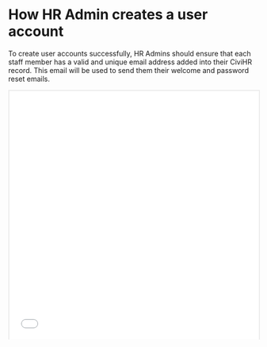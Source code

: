How HR Admin creates a user account
==========

To create user accounts successfully, HR Admins should ensure that each staff member has a valid and unique email address added into their CiviHR record. This email will be used to send them their welcome and password reset emails.

<p style="border: 2px solid #ebebeb; min-width: 100%; border-bottom: 0 none; height: 501px;"><iframe style="border: 0 none; min-width: 100%" src="//www.iorad.com/player/105864/Self-Service-Portal-Creating-Login-Account?src=iframe" width="100%" height="500px" allowfullscreen="true"></iframe></p><p style="display: none;"><p style="display: none;">&lt;span&gt;&lt;p&gt;&lt;span&gt;As the HR administrator, you will receive an email notification to create an account for a staff.&amp;nbsp;&lt;/span&gt;&lt;/p&gt;&lt;p&gt;&lt;span&gt;Login and go to the contact record requesting the login account.&lt;/span&gt;&lt;/p&gt;&lt;p&gt;&lt;span&gt;Click on&amp;nbsp;&lt;b&gt;&lt;i&gt;ACTIONS&amp;nbsp;&amp;nbsp;&lt;/i&gt;&lt;/b&gt;button.&lt;/span&gt;&lt;/p&gt;&lt;/span&gt;</p><p style="display: none;">Click &lt;span class=&quot;&quot;&gt;&lt;i&gt;&lt;b&gt;Create User Account&lt;/b&gt;&lt;/i&gt;&lt;/span&gt;</p><p style="display: none;">On the Create User Account Page, the name and email address of the staff is displayed. Select the User Roles to add to the user account. &lt;br&gt;&lt;br&gt;For this tutorial, the role is&amp;nbsp;&lt;span class=&quot;&quot;&gt;&lt;i&gt;&lt;b&gt;civihr_staff&lt;/b&gt;&lt;/i&gt;&lt;/span&gt;</p><p style="display: none;">You have the option to select&amp;nbsp;&lt;b&gt;&lt;i&gt;Send welcome email?&lt;/i&gt;&lt;/b&gt;&lt;i&gt;&lt;/i&gt;&amp;nbsp;&lt;br&gt;&lt;br&gt;For this tutorial, the option is selected, and a welcome email with a link to the staff onboarding wizard will be sent.</p><p style="display: none;">&lt;span&gt;The&amp;nbsp;&lt;/span&gt;&lt;span&gt;Onboarding&lt;/span&gt;&lt;span&gt;&amp;nbsp;&lt;/span&gt;&lt;span&gt;wizard&lt;/span&gt;&lt;span&gt;&amp;nbsp;is meant to help you collect / update staff data without additional data entry. It is a one-time process. All staff will see it when they log in, but will not see it again after they submit it once&lt;/span&gt;</p><p style="display: none;">Click&amp;nbsp;&lt;b&gt;&lt;i&gt;CREATE&lt;/i&gt;&lt;/b&gt;</p><p style="display: none;">The message &lt;span class=&quot;&quot;&gt;&lt;i&gt;&lt;b&gt;Updates Saved&lt;/b&gt; &lt;/i&gt;with the corresponding detail information is displayed.&lt;/span&gt;</p><p style="display: none;">Now go to the&amp;nbsp;&lt;span class=&quot;&quot;&gt;&lt;i&gt;&lt;b&gt;Self Service Portal&lt;/b&gt;&lt;/i&gt; to see the created user account.&lt;br&gt;&lt;b&gt;&lt;br&gt;&lt;/b&gt;&lt;i&gt;Click&amp;nbsp;&lt;b&gt;&lt;/b&gt;&lt;/i&gt;&lt;b&gt;&lt;i&gt;Self Service Portal&lt;/i&gt;&lt;/b&gt;&lt;b&gt;&lt;br&gt;&lt;/b&gt;&lt;br&gt;&amp;nbsp;&lt;/span&gt;</p><p style="display: none;">Go to the&amp;nbsp;&lt;b&gt;&lt;i&gt;Cog icon&lt;/i&gt;&lt;/b&gt;&lt;i&gt;&lt;/i&gt; and click on&amp;nbsp;&lt;b&gt;&lt;i&gt;Manage Users&lt;/i&gt;&lt;/b&gt;&lt;i&gt;&lt;/i&gt; to see the created user account.&lt;br&gt;&lt;i style=&quot;&quot;&gt;&lt;b&gt;&lt;br&gt;&lt;/b&gt;&lt;/i&gt;Click&amp;nbsp;&lt;b&gt;&lt;i&gt;Manage Users&lt;/i&gt;&lt;/b&gt;&lt;i style=&quot;&quot;&gt;&lt;b&gt;&lt;br&gt;&lt;/b&gt;&lt;/i&gt;</p><p style="display: none;">The user account has been created on the &lt;b&gt;&lt;i&gt;People&apos;s Page&lt;/i&gt;&lt;/b&gt;.</p><p style="display: none;">You can also set up a new self service login by clicking the&amp;nbsp;&lt;b&gt;&lt;i&gt;Add User&lt;/i&gt;&lt;/b&gt;&amp;nbsp;button&amp;nbsp;and filling in the form that opens up.&amp;nbsp;&lt;br&gt;</p><p style="display: none;">Fill in the form&lt;b&gt;&lt;i&gt;.&lt;/i&gt;&lt;/b&gt;</p><p style="display: none;">All required fields are filled.</p><p style="display: none;">Click&amp;nbsp;&lt;b&gt;&lt;i&gt;Create new account&lt;/i&gt;&lt;/b&gt;</p><p style="display: none;">To manage user login from the People&apos;s Page, click &lt;span&gt;&lt;i&gt;&lt;b&gt;Edit&lt;/b&gt;&lt;/i&gt;&amp;nbsp;against this account.&lt;br&gt;&lt;br&gt;&lt;br&gt;&lt;/span&gt;</p><p style="display: none;">Here, you can change the Roles (permission level) assigned to a user.</p><p style="display: none;">After you finished editing, click &lt;span class=&quot;&quot;&gt;&lt;i&gt;&lt;b&gt;Save&lt;/b&gt;&lt;/i&gt;&lt;/span&gt;</p><p style="display: none;">The message&amp;nbsp;&lt;span class=&quot;&quot;&gt;&lt;i&gt;&lt;b&gt;The changes have been saved&lt;/b&gt;&lt;/i&gt; is displayed.&lt;/span&gt;</p><p style="display: none;">You can also view the contact record from the edit page by clicking on&amp;nbsp;&lt;span class=&quot;&quot;&gt;&lt;i&gt;&lt;b&gt;View&lt;/b&gt;&lt;/i&gt;&lt;/span&gt;</p><p style="display: none;">Click on&amp;nbsp;&lt;span class=&quot;&quot;&gt;&lt;i&gt;&lt;b&gt;View contact record&lt;/b&gt;&lt;/i&gt;&amp;nbsp;displayed in blue.&lt;/span&gt;</p><p style="display: none;">The &lt;b&gt;&lt;i&gt;Contact Summary&lt;/i&gt;&lt;/b&gt; page is displayed&lt;b&gt;&lt;i&gt;.&lt;/i&gt;&lt;/b&gt;</p></p>
